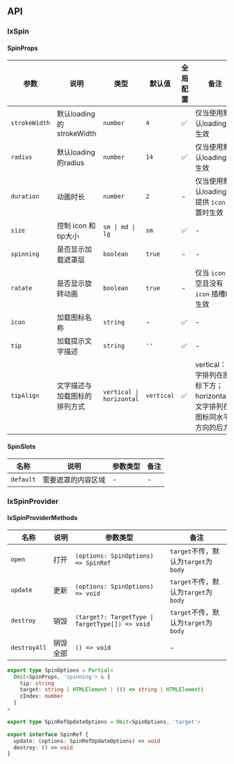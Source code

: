 ## API

### IxSpin

#### SpinProps

| 参数 | 说明 |  类型  | 默认值 | 全局配置 | 备注 |
| --- | --- | --- | --- | --- | --- |
|`strokeWidth` | 默认loading的strokeWidth |  `number`  | `4` | ✅ | 仅当使用默认loading时生效 |
|`radius` | 默认loading的radius |  `number`  | `14` | ✅ | 仅当使用默认loading时生效 |
|`duration` | 动画时长 |  `number`  | `2` | - | 仅当使用默认loading或 提供 `icon` 配置时生效 |
|`size` | 控制 icon 和 tip大小 |  `sm \| md \| lg`  | `sm` | ✅ | - |
|`spinning` | 是否显示加载遮罩层 |`boolean`| `true` | - | - |
|`ratate` | 是否显示旋转动画 |`boolean`| `true` | - | 仅当 `icon` 不空且没有 `icon` 插槽时生效 |
| `icon`| 加载图标名称 | `string` | -| ✅ | - |
| `tip`| 加载提示文字描述 |  `string`  | `''`| ✅ | - |
| `tipAlign`| 文字描述与加载图标的排列方式 | `vertical \| horizontal` | `vertical`| ✅ | vertical：文字排列在图标下方；horizontal： 文字排列在图标同水平方向的后方 |

#### SpinSlots

|名称 | 说明 | 参数类型 | 备注 |
| --- | --- | --- | --- |
|`default` | 需要遮罩的内容区域 | - | - |

### IxSpinProvider

#### IxSpinProviderMethods

| 名称 | 说明 | 参数类型 | 备注 |
| --- | --- | --- | --- |
| `open`   | 打开 | `(options: SpinOptions) => SpinRef` | `target`不传，默认为`target`为`body` |
| `update`  | 更新 | `(options: SpinOptions) => void` | `target`不传，默认为`target`为`body` |
| `destroy`  | 销毁 | `(target?: TargetType \| TargetType[]) => void` | `target`不传，默认为`target`为`body` |
| `destroyAll`  | 销毁全部 | `() => void` | - |

``` ts
export type SpinOptions = Partial<
  Omit<SpinProps, 'spinning'> & {
    tip: string
    target: string | HTMLElement | (() => string | HTMLElement)
    zIndex: number
  }
>

export type SpinRefUpdateOptions = Omit<SpinOptions, 'target'>

export interface SpinRef {
  update: (options: SpinRefUpdateOptions) => void
  destroy: () => void
}

```
